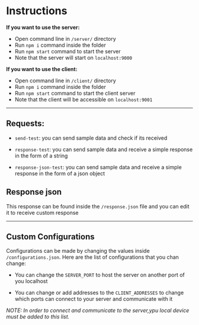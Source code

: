 # Instructions

**If you want to use the server:**

-   Open command line in `/server/` directory
-   Run `npm i` command inside the folder
-   Run `npm start` command to start the server
-   Note that the server will start on `localhost:9000`

**If you want to use the client:**

-   Open command line in `/client/` directory
-   Run `npm i` command inside the folder
-   Run `npm start` command to start the client server
-   Note that the client will be accessible on `localhost:9001`

<hr/>

## Requests:

-   `send-test`: you can send sample data and check if its
    received

-   `response-test`: you can send sample data and receive a simple response in the form of a string

-   `response-json-test`: you can send sample data and receive a simple response in the form of a json object

## Response json

This response can be found inside the `/response.json` file and you can edit it to receive custom response

<hr/>

## Custom Configurations

Configurations can be made by changing the values inside `/configurations.json`.
Here are the list of configurations that you chan change:

-   You can change the `SERVER_PORT` to host the server on another port of you localhost

-   You can change or add addresses to the `CLIENT_ADDRESSES` to change which ports can connect to your server and communicate with it

_NOTE: In order to connect and communicate to the server,ypu local device must be added to this list._
